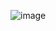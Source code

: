 ![image](https://user-images.githubusercontent.com/110249038/210349887-0df4d68b-27ff-4186-bf79-7f85b90f7b34.png)
